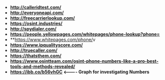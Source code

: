 - **http://calleridtest.com/**
- **http://everyoneapi.com/**
- **http://freecarrierlookup.com/**
- **https://osint.industries/**
- **http://spydialer.com/**
- **https://people.yellowpages.com/whitepages/phone-lookup?phone=<NUMBER>**
- **https://www.whitepages.com/phone/<NUMBER>v
- **https://www.ipqualityscore.com/**
- **http://truecaller.com/**
- **https://thatsthem.com/**
- **https://www.osintteam.com/osint-phone-numbers-like-a-pro-best-tools-and-methods-revealed/**
- **https://ibb.co/b56vhGC <---- Graph for investigating Numbers**
